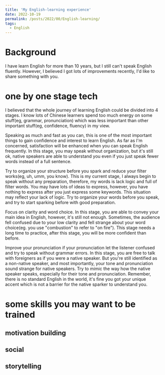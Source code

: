 ```yaml
---
title: 'My English-learning experience'
date: 2022-10-19
permalink: /posts/2022/00/English-learning/
tags:
  - English
---
```


# Background
I have learn English for more than 10 years, but I still can't speak English fluently. However, I believed I got lots of improvements recently, I'd like to share something with you. 

# one by one stage tech
I believed that the whole journey of learning English could be divided into 4 stages. I know lots of Chinese learners spend too much energy on some stuff(eg, grammar, pronunciation) which was less important than other important stuff(eg, confidence, fluency) in my view. 

Speaking as much and fast as you can, this is one of the most important things to gain confidence and interest to learn English. As far as I'm concerned, satisfaction will be enhanced when you can speak English frequently. In this stage, you may speak without organization, but it's still ok, native speakers are able to understand you even if you just speak fewer words instead of a full sentence.  

Try to organize your structure before you spark and reduce your filter works(eg, uh, umm, you know). This is my current stage, I always begin to speak without any preparation, therefore, my words is lack logic and full of filter words. You may have lots of ideas to express, however, you have nothing to express after you just express some keywords. This situation may reflect your lack of logic. Try to organize your words before you speak, and try to start sparking before with good preparation. 

Focus on clarity and word choice. In this stage, you are able to convey your main idea in English, however, it's still not enough. Sometimes, the audience fell confused due to your low clarity and fell strange about your word choice(eg. you use "combustion" to refer to "on fire"). This stage needs a long time to practice, after this stage, you will be more confident than before. 

Improve your pronunciation if your pronunciation let the listener confused and try to speak without grammar errors. In this stage, you are free to talk with foreigners as if you were a native speaker. 
But you're still identified as a non-native speaker, and most importantly, your tone and pronunciation sound strange for native speakers. Try to mimic the way how the native speaker speaks, especially for their tone and pronunciation. Remember, there is no standard English in the world, it's fine you got your unique accent which is not a barrier for the native sparker to understand you.

 


# some skills you may want to be trained
## motivation building
## social 
## storytelling








